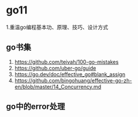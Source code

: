 # go11
1.重温go编程基本功、原理、技巧、设计方式
## go书集
   1) https://github.com/teivah/100-go-mistakes
   2) https://github.com/uber-go/guide
   3) https://go.dev/doc/effective_go#blank_assign
   4) https://github.com/bingohuang/effective-go-zh-en/blob/master/14_Concurrency.md
## go中的error处理